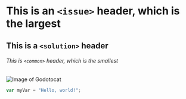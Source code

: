 # This is an `<issue>` header, which is the largest

## This is a `<solution>` header

###### This is  `<common>` header, which is the smallest

![Image of Godotocat](https://octodex.github.com/images/godotocat.png)

``` javascript
var myVar = "Hello, world!";
```
